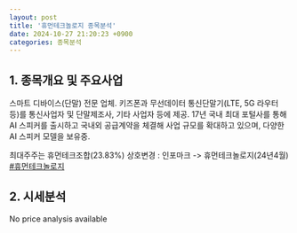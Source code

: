 ```yaml
---
layout: post
title: '휴먼테크놀로지 종목분석'
date: 2024-10-27 21:20:23 +0900
categories: 종목분석
---
```


## 1. 종목개요 및 주요사업

스마트 디바이스(단말) 전문 업체. 키즈폰과 무선데이터 통신단말기(LTE, 5G 라우터 등)를 통신사업자 및 단말제조사, 기타 사업자 등에 제공. 17년 국내 최대 포털사를 통해 AI 스피커를 출시하고 국내외 공급계약을 체결해 사업 규모를 확대하고 있으며, 다양한 AI 스피커 모델을 보유중.

최대주주는 휴먼테크조합(23.83%) 상호변경 : 인포마크 -> 휴먼테크놀로지(24년4월)
[#휴먼테크놀로지](#)

## 2. 시세분석

No price analysis available
